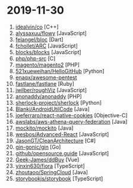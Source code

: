 # 2019-11-30

1. [idealvin/co](https://github.com/idealvin/co "An elegant and efficient C++ basic library for Linux, Windows and Mac.") [C++]
2. [alyssaxuu/flowy](https://github.com/alyssaxuu/flowy "The minimal javascript library to create flowcharts ✨") [JavaScript]
3. [felangel/bloc](https://github.com/felangel/bloc "A predictable state management library that helps implement the BLoC design pattern") [Dart]
4. [fchollet/ARC](https://github.com/fchollet/ARC "The Abstraction and Reasoning Corpus") [JavaScript]
5. [blocks/blocks](https://github.com/blocks/blocks "A JSX-based page builder for creating beautiful websites without writing code") [JavaScript]
6. [php/php-src](https://github.com/php/php-src "The PHP Interpreter") [C]
7. [magento/magento2](https://github.com/magento/magento2 "All Submissions you make to Magento Inc. (Magento) through GitHub are subject to the following terms and conditions: (1) You grant Magento a perpetual, worldwide, non-exclusive, no charge, royalty free, irrevocable license under your applicable copyrights and patents to reproduce, prepare derivative works of, display, publically perform, subli…") [PHP]
8. [521xueweihan/HelloGitHub](https://github.com/521xueweihan/HelloGitHub "Find pearls on open-source seashore 分享 GitHub 上有趣、入门级的开源项目") [Python]
9. [enaqx/awesome-pentest](https://github.com/enaqx/awesome-pentest "A collection of awesome penetration testing resources, tools and other shiny things") 
10. [fastlane/fastlane](https://github.com/fastlane/fastlane "🚀 The easiest way to automate building and releasing your iOS and Android apps") [Ruby]
11. [jwilber/roughViz](https://github.com/jwilber/roughViz "Reusable JavaScript library for creating sketchy/hand-drawn styled charts in the browser.") [JavaScript]
12. [anonaddy/anonaddy](https://github.com/anonaddy/anonaddy "Anonymous email forwarding") [PHP]
13. [sherlock-project/sherlock](https://github.com/sherlock-project/sherlock "🔎 Find usernames across social networks") [Python]
14. [Blankj/AndroidUtilCode](https://github.com/Blankj/AndroidUtilCode "🔥 Android developers should collect the following utils(updating).") [Java]
15. [joeferraro/react-native-cookies](https://github.com/joeferraro/react-native-cookies "Cookie manager for React Native") [Objective-C]
16. [awslabs/aws-athena-query-federation](https://github.com/awslabs/aws-athena-query-federation "The Amazon Athena Query Federation SDK allows you to customize Amazon Athena with your own data sources and code.") [Java]
17. [mockito/mockito](https://github.com/mockito/mockito "Most popular Mocking framework for unit tests written in Java") [Java]
18. [wesbos/Advanced-React](https://github.com/wesbos/Advanced-React "Starter Files and Solutions for Full Stack Advanced React and GraphQL") [JavaScript]
19. [JasonGT/CleanArchitecture](https://github.com/JasonGT/CleanArchitecture "Clean Architecture Solution Template for Angular 8 and .NET Core 3") [C#]
20. [gin-gonic/gin](https://github.com/gin-gonic/gin "Gin is a HTTP web framework written in Go (Golang). It features a Martini-like API with much better performance -- up to 40 times faster. If you need smashing performance, get yourself some Gin.") [Go]
21. [github/opensource.guide](https://github.com/github/opensource.guide "📚 Community guides for open source creators") [JavaScript]
22. [Geek-James/ddBuy](https://github.com/Geek-James/ddBuy "🎉Vue2.x 全家桶+Vant 搭建大型单页面电商项目.http://ddbuy.7-orange.cn") [Vue]
23. [yinxin630/fiora](https://github.com/yinxin630/fiora "An interesting chat application power by socket.io, koa, mongodb and react") [TypeScript]
24. [zhoutaoo/SpringCloud](https://github.com/zhoutaoo/SpringCloud "基于SpringCloud2.1的微服务开发脚手架，整合了spring-security-oauth2、nacos、feign、sentinel、springcloud-gateway等。服务治理方面引入elasticsearch、skywalking、springboot-admin、zipkin等，让项目开发快速进入业务开发，而不需过多时间花费在架构搭建上。持续更新中") [Java]
25. [storybookjs/storybook](https://github.com/storybookjs/storybook "📓 UI component dev & test: React, Vue, Angular, React Native, Ember, Web Components & more!") [TypeScript]
